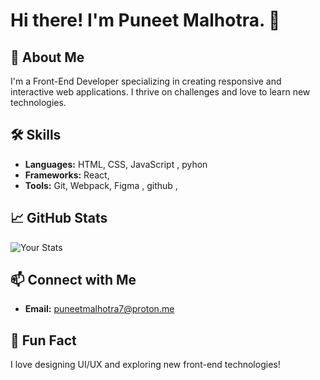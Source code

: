 # Hi there! I'm Puneet Malhotra. 👋

## 🚀 About Me
I'm a Front-End Developer specializing in creating responsive and interactive web applications. I thrive on challenges and love to learn new technologies.

## 🛠️ Skills
- **Languages:** HTML, CSS, JavaScript , pyhon 
- **Frameworks:** React, 
- **Tools:** Git, Webpack, Figma , github , 



## 📈 GitHub Stats
![Your Stats](https://github-readme-stats.vercel.app/api?username=yourusername&show_icons=true&hide_title=true&count_private=true&hide=prs)

## 📫 Connect with Me
- **Email:** puneetmalhotra7@proton.me

## 🎨 Fun Fact
I love designing UI/UX and exploring new front-end technologies!
